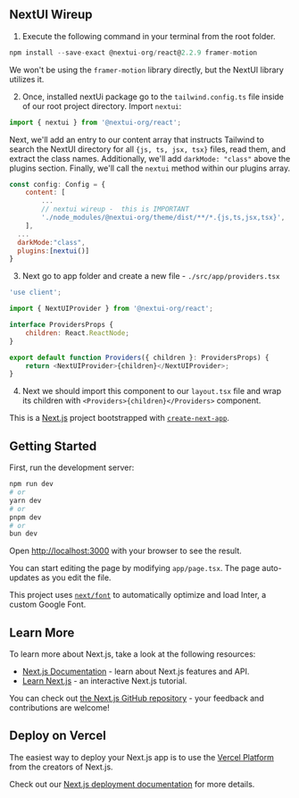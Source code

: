 ## NextUI Wireup

1. Execute the following command in your terminal from the root folder.

```js
npm install --save-exact @nextui-org/react@2.2.9 framer-motion
```

We won't be using the `framer-motion` library directly, but the NextUI library utilizes it.

2. Once, installed nextUi package go to the `tailwind.config.ts` file inside of our root project directory. Import `nextui`:

```js
import { nextui } from '@nextui-org/react';
```

Next, we'll add an entry to our content array that instructs Tailwind to search the NextUI directory for all `{js, ts, jsx, tsx}` files, read them, and extract the class names. Additionally, we'll add `darkMode: "class"` above the plugins section. Finally, we'll call the `nextui` method within our plugins array.

```js
const config: Config = {
	content: [
		...
		// nextui wireup -  this is IMPORTANT
		'./node_modules/@nextui-org/theme/dist/**/*.{js,ts,jsx,tsx}',
	],
  ...
  darkMode:"class",
  plugins:[nextui()]
}
```

3. Next go to app folder and create a new file - `./src/app/providers.tsx`

```js
'use client';

import { NextUIProvider } from '@nextui-org/react';

interface ProvidersProps {
	children: React.ReactNode;
}

export default function Providers({ children }: ProvidersProps) {
	return <NextUIProvider>{children}</NextUIProvider>;
}
```

4. Next we should import this component to our `layout.tsx` file and wrap its children with `<Providers>{children}</Providers>` component.

This is a [Next.js](https://nextjs.org/) project bootstrapped with [`create-next-app`](https://github.com/vercel/next.js/tree/canary/packages/create-next-app).

## Getting Started

First, run the development server:

```bash
npm run dev
# or
yarn dev
# or
pnpm dev
# or
bun dev
```

Open [http://localhost:3000](http://localhost:3000) with your browser to see the result.

You can start editing the page by modifying `app/page.tsx`. The page auto-updates as you edit the file.

This project uses [`next/font`](https://nextjs.org/docs/basic-features/font-optimization) to automatically optimize and load Inter, a custom Google Font.

## Learn More

To learn more about Next.js, take a look at the following resources:

- [Next.js Documentation](https://nextjs.org/docs) - learn about Next.js features and API.
- [Learn Next.js](https://nextjs.org/learn) - an interactive Next.js tutorial.

You can check out [the Next.js GitHub repository](https://github.com/vercel/next.js/) - your feedback and contributions are welcome!

## Deploy on Vercel

The easiest way to deploy your Next.js app is to use the [Vercel Platform](https://vercel.com/new?utm_medium=default-template&filter=next.js&utm_source=create-next-app&utm_campaign=create-next-app-readme) from the creators of Next.js.

Check out our [Next.js deployment documentation](https://nextjs.org/docs/deployment) for more details.

